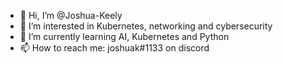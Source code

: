- 👋 Hi, I’m @Joshua-Keely
- 👀 I’m interested in Kubernetes, networking and cybersecurity
- 🌱 I’m currently learning AI, Kubernetes and Python
- 📫 How to reach me: joshuak#1133 on discord 

